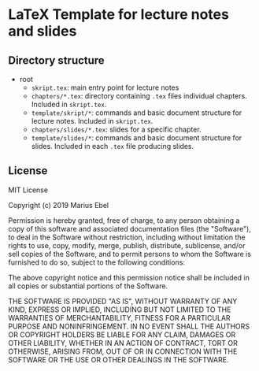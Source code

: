# LaTeX Template for lecture notes and slides

## Directory structure

* root
  * `skript.tex`: main entry point for lecture notes
  * `chapters/*.tex`: directory containing `.tex` files individual chapters. Included in `skript.tex`.
  * `template/skript/*`: commands and basic document structure for lecture notes. Included in `skript.tex`.
  * `chapters/slides/*.tex`: slides for a specific chapter.
  * `template/slides/*`: commands and basic document structure for slides. Included in each `.tex` file producing slides.

## License

MIT License

Copyright (c) 2019 Marius Ebel

Permission is hereby granted, free of charge, to any person obtaining a copy
of this software and associated documentation files (the "Software"), to deal
in the Software without restriction, including without limitation the rights
to use, copy, modify, merge, publish, distribute, sublicense, and/or sell
copies of the Software, and to permit persons to whom the Software is
furnished to do so, subject to the following conditions:

The above copyright notice and this permission notice shall be included in all
copies or substantial portions of the Software.

THE SOFTWARE IS PROVIDED "AS IS", WITHOUT WARRANTY OF ANY KIND, EXPRESS OR
IMPLIED, INCLUDING BUT NOT LIMITED TO THE WARRANTIES OF MERCHANTABILITY,
FITNESS FOR A PARTICULAR PURPOSE AND NONINFRINGEMENT. IN NO EVENT SHALL THE
AUTHORS OR COPYRIGHT HOLDERS BE LIABLE FOR ANY CLAIM, DAMAGES OR OTHER
LIABILITY, WHETHER IN AN ACTION OF CONTRACT, TORT OR OTHERWISE, ARISING FROM,
OUT OF OR IN CONNECTION WITH THE SOFTWARE OR THE USE OR OTHER DEALINGS IN THE
SOFTWARE.
